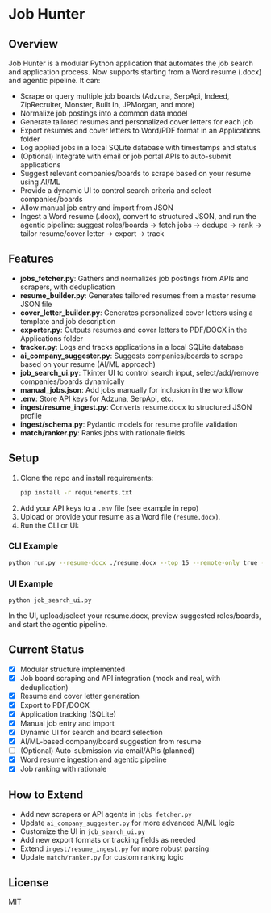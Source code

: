 # Job Hunter

## Overview
Job Hunter is a modular Python application that automates the job search and application process. Now supports starting from a Word resume (.docx) and agentic pipeline. It can:
- Scrape or query multiple job boards (Adzuna, SerpApi, Indeed, ZipRecruiter, Monster, Built In, JPMorgan, and more)
- Normalize job postings into a common data model
- Generate tailored resumes and personalized cover letters for each job
- Export resumes and cover letters to Word/PDF format in an Applications folder
- Log applied jobs in a local SQLite database with timestamps and status
- (Optional) Integrate with email or job portal APIs to auto-submit applications
- Suggest relevant companies/boards to scrape based on your resume using AI/ML
- Provide a dynamic UI to control search criteria and select companies/boards
- Allow manual job entry and import from JSON
 - Ingest a Word resume (.docx), convert to structured JSON, and run the agentic pipeline: suggest roles/boards → fetch jobs → dedupe → rank → tailor resume/cover letter → export → track

## Features
- **jobs_fetcher.py**: Gathers and normalizes job postings from APIs and scrapers, with deduplication
- **resume_builder.py**: Generates tailored resumes from a master resume JSON file
- **cover_letter_builder.py**: Generates personalized cover letters using a template and job description
- **exporter.py**: Outputs resumes and cover letters to PDF/DOCX in the Applications folder
- **tracker.py**: Logs and tracks applications in a local SQLite database
- **ai_company_suggester.py**: Suggests companies/boards to scrape based on your resume (AI/ML approach)
- **job_search_ui.py**: Tkinter UI to control search input, select/add/remove companies/boards dynamically
- **manual_jobs.json**: Add jobs manually for inclusion in the workflow
- **.env**: Store API keys for Adzuna, SerpApi, etc.
 - **ingest/resume_ingest.py**: Converts resume.docx to structured JSON profile
 - **ingest/schema.py**: Pydantic models for resume profile validation
 - **match/ranker.py**: Ranks jobs with rationale fields

## Setup
1. Clone the repo and install requirements:
	```bash
	pip install -r requirements.txt
	```
2. Add your API keys to a `.env` file (see example in repo)
3. Upload or provide your resume as a Word file (`resume.docx`).
4. Run the CLI or UI:

### CLI Example
```bash
python run.py --resume-docx ./resume.docx --top 15 --remote-only true --locations "Chicago, Remote"
```

### UI Example
```bash
python job_search_ui.py
```
In the UI, upload/select your resume.docx, preview suggested roles/boards, and start the agentic pipeline.

## Current Status
- [x] Modular structure implemented
- [x] Job board scraping and API integration (mock and real, with deduplication)
- [x] Resume and cover letter generation
- [x] Export to PDF/DOCX
- [x] Application tracking (SQLite)
- [x] Manual job entry and import
- [x] Dynamic UI for search and board selection
- [x] AI/ML-based company/board suggestion from resume
- [ ] (Optional) Auto-submission via email/APIs (planned)
 - [x] Word resume ingestion and agentic pipeline
 - [x] Job ranking with rationale

## How to Extend
- Add new scrapers or API agents in `jobs_fetcher.py`
- Update `ai_company_suggester.py` for more advanced AI/ML logic
- Customize the UI in `job_search_ui.py`
- Add new export formats or tracking fields as needed
 - Extend `ingest/resume_ingest.py` for more robust parsing
 - Update `match/ranker.py` for custom ranking logic

## License
MIT